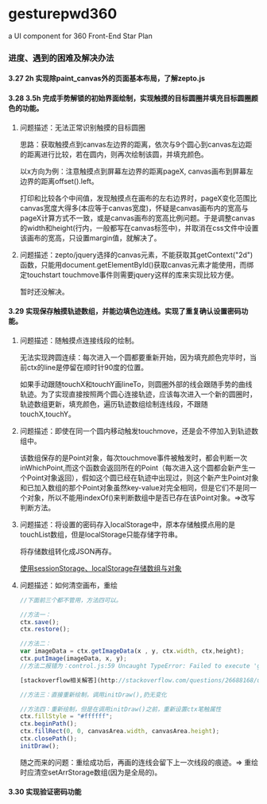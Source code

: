 # gesturepwd360
a UI component for 360 Front-End Star Plan

### 进度、遇到的困难及解决办法
#### 3.27  2h     实现除paint_canvas外的页面基本布局，了解zepto.js 
#### 3.28  3.5h   完成手势解锁的初始界面绘制，实现触摸的目标圆圈并填充目标圆圈颜色的功能。
1. 问题描述：无法正常识别触摸的目标圆圈

    思路：获取触摸点到canvas左边界的距离，依次与9个圆心到canvas左边距的距离进行比较，若在圆内，则再次绘制该圆，并填充颜色。

    以x方向为例：注意触摸点到屏幕左边界的距离pageX, canvas画布到屏幕左边界的距离offset().left。

    打印和比较各个中间值，发现触摸点在画布的左右边界时，pageX变化范围比canvas宽度大得多(本应等于canvas宽度)，怀疑是canvas画布内的宽高与pageX计算方式不一致，或是canvas画布的宽高比例问题。于是调整canvas的width和height(行内，一般都写在canvas标签中)，并取消在css文件中设置该画布的宽高，只设置margin值，就解决了。

2. 问题描述：zepto/jquery选择的canvas元素，不能获取其getContext("2d")
函数，只能用document.getElementById()获取canvas元素才能使用，而绑定touchstart touchmove事件则需要jquery这样的库来实现比较方便。

    暂时还没解决。

#### 3.29 实现保存触摸轨迹数组，并能边填色边连线。实现了重复确认设置密码功能。

1. 问题描述：随触摸点连接线段的绘制。

    无法实现跨圆连续：每次进入一个圆都要重新开始，因为填充颜色完毕时，当前ctx的line是停留在顺时针90度的位置。
    
    如果手动跟随touchX和touchY画lineTo，则圆圈外部的线会跟随手势的曲线轨迹。为了实现直接按照两个圆心连接轨迹，应该每次进入一个新的圆圈时，轨迹数组更新，填充颜色，遍历轨迹数组绘制连线段，不跟随touchX,touchY。


2. 问题描述：即使在同一个圆内移动触发touchmove，还是会不停加入到轨迹数组中。

    该数组保存的是Point对象，每次touchmove事件被触发时，都会判断一次inWhichPoint,而这个函数会返回所在的Point（每次进入这个圆都会新产生一个Point对象返回），假如这个圆已经在轨迹中出现过，则这个新产生Point对象和已加入数组的那个Point对象虽然key-value对完全相同，但是它们不是同一个对象，所以不能用indexOf()来判断数组中是否已存在该Point对象。=>改写判断方法。

3. 问题描述：将设置的密码存入localStorage中，原本存储触摸点用的是touchList数组，但是localStorage只能存储字符串。

    将存储数组转化成JSON再存。

    [使用sessionStorage、localStorage存储数组与对象](https://my.oschina.net/crazymus/blog/371757)

4. 问题描述：如何清空画布，重绘
    ```javascript
    //下面前三个都不管用，方法四可以。

    //方法一：
    ctx.save(); 
    ctx.restore();

    //方法二：
    var imageData = ctx.getImageData(x , y, ctx.width, ctx,height);
    ctx.putImage(imageData, x, y);
    //方法二报错为：control.js:59 Uncaught TypeError: Failed to execute 'getImageData' on 'CanvasRenderingContext2D': The provided double value is non-finite.

    [stackoverflow相关解答](http://stackoverflow.com/questions/26688168/uncaught-securityerror-failed-to-execute-getimagedata-on-canvasrenderingcont)

    //方法三：直接重新绘制，调用initDraw(),扔无变化

    //方法四：重新绘制，但是在调用initDraw()之前，重新设置ctx笔触属性
    ctx.fillStyle = "#ffffff";  
    ctx.beginPath();  
    ctx.fillRect(0, 0, canvasArea.width, canvasArea.height);  
    ctx.closePath();  
    initDraw();
    ```

    随之而来的问题：重绘成功后，再画的连线会留下上一次线段的痕迹。=> 重绘时应清空setArrStorage数组(因为是全局的)。

#### 3.30 实现验证密码功能



